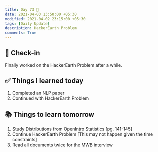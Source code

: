 ```yaml
---
title: Day 73 🍜
date: 2021-04-03 13:50:00 +05:30
modified: 2021-04-02 23:15:00 +05:30
tags: [Daily Update]
description: HackerEarth Problem
comments: True
---
```


## 📩 Check-in

Finally worked on the HackerEarth Problem after a while.

## ✅ Things I learned today

1. Completed an NLP paper
2. Continued with HackerEarth Problem

## 📚 Things to learn tomorrow

1. Study Distributions from OpenIntro Statistics [pg. 141-145]
2. Continue HackerEarth Problem [This may not happen given the time constraints]
3. Read all documents twice for the MWB interview
